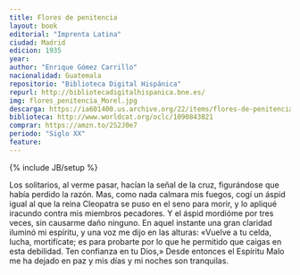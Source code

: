```yaml
---
title: Flores de penitencia
layout: book
editorial: "Imprenta Latina"
ciudad: Madrid
edicion: 1935
year: 
author: "Enrique Gómez Carrillo"
nacionalidad: Guatemala
repositorio: "Biblioteca Digital Hispánica"
repurl: http://bibliotecadigitalhispanica.bne.es/
img: flores_penitencia_Morel.jpg
descarga: https://ia601400.us.archive.org/22/items/flores-de-penitencia/Flores%20de%20penitencia.pdf
biblioteca: http://www.worldcat.org/oclc/1090843821
comprar: https://amzn.to/2S2J0e7
periodo: "Siglo XX"
feature: 
---
```

{% include JB/setup %}

Los solitarios, al verme pasar, hacían la señal de la cruz, figurándose que había perdido la razón. Mas, como nada calmara mis fuegos, cogí un áspid igual al que la reina Cleopatra se puso en el seno para morir, y lo apliqué iracundo contra mis miembros pecadores. Y el áspid mordióme por tres veces, sin causarme daño ninguno. En aquel instante una gran claridad iluminó mi espíritu, y una voz me dijo en las alturas: «Vuelve a tu celda, lucha, mortifícate; es para probarte por lo que he permitido que caigas en esta debilidad. Ten confianza en tu Dios,» Desde entonces el Espíritu Malo me ha dejado en paz y mis días y mi noches son tranquilas.
